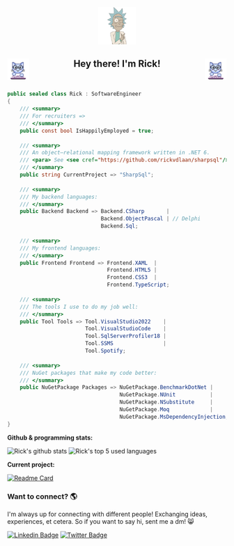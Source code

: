<p align="center">
  <img width="17%" src="./assets/rick-header.png" />  
</p>

<div align="center">
  <!-- I got this gif from ACEgif, which provides free-to-use gifs :) go and have a look! -->
  <img src="./assets/cat-typing.gif" align="left" width="50">
  <img src="./assets/cat-typing.gif" align="right" width="50">
  <h2>
    Hey there! I'm Rick!
  </h2>
</div>

<br />

```C#
public sealed class Rick : SoftwareEngineer
{
    /// <summary>
    /// For recruiters =>
    /// </summary>
    public const bool IsHappilyEmployed = true;

    /// <summary>
    /// An object–relational mapping framework written in .NET 6.
    /// <para> See <see cref="https://github.com/rickvdlaan/sharpsql"/></para>
    /// </summary>
    public string CurrentProject => "SharpSql";

    /// <summary>
    /// My backend languages:
    /// </summary>
    public Backend Backend => Backend.CSharp       |
                              Backend.ObjectPascal | // Delphi
                              Backend.Sql;

    /// <summary>
    /// My frontend languages:
    /// </summary>
    public Frontend Frontend => Frontend.XAML  |
                                Frontend.HTML5 |
                                Frontend.CSS3  |
                                Frontend.TypeScript;

    /// <summary>
    /// The tools I use to do my job well:
    /// </summary>
    public Tool Tools => Tool.VisualStudio2022    |
                         Tool.VisualStudioCode    |
                         Tool.SqlServerProfiler18 |
                         Tool.SSMS                |
                         Tool.Spotify;

    /// <summary>
    /// NuGet packages that make my code better:
    /// </summary>
    public NuGetPackage Packages => NuGetPackage.BenchmarkDotNet |
                                    NuGetPackage.NUnit           |
                                    NuGetPackage.NSubstitute     |
                                    NuGetPackage.Moq             |
                                    NuGetPackage.MsDependencyInjection;
}
```

**Github & programming stats:**  

<img width="400px" src="https://github-readme-stats.vercel.app/api?username=rickvdlaan&show_icons=true&include_all_commits=true&count_private=true&theme=vue-dark&hide_border=true" alt="Rick's github stats" />
<img width="400px"src="https://github-readme-stats.vercel.app/api/top-langs/?username=rickvdlaan&langs_count=5&theme=vue-dark&hide_border=true&include_all_commits=true&count_private=true" alt="Rick's top 5 used languages" />

**Current project:**

[![Readme Card](https://github-readme-stats.vercel.app/api/pin/?username=rickvdlaan&repo=sharpsql&show_owner&show_owner=true&theme=vue-dark&hide_border=true&include_all_commits)](https://github.com/rickvdlaan/sharpsql)

### Want to connect? 🌎

I'm always up for connecting with different people! Exchanging ideas, experiences, et cetera. So if you want to say hi, sent me a dm! 😸

[![Linkedin Badge](https://img.shields.io/badge/-LinkedIn-blue?style=flat-square&logo=Linkedin&logoColor=white&link=https://www.linkedin.com/in/rickvdlaan/)](https://www.linkedin.com/in/rickvdlaan/)  [![Twitter Badge](https://img.shields.io/badge/-Twitter-1ca0f1?style=flat-square&labelColor=1ca0f1&logo=twitter&logoColor=white&link=https://twitter.com/rickvdlaan)](https://twitter.com/rickvdlaan)
